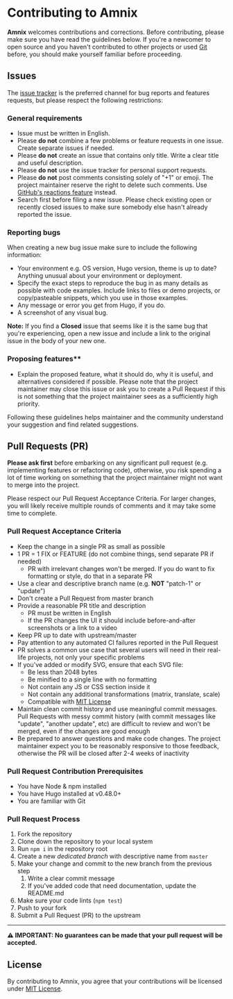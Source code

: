 # Contributing to Amnix

**Amnix** welcomes contributions and corrections. Before contributing, please make sure you have read the guidelines
below. If you're a newcomer to open source and you haven't contributed to other projects or used
[Git](https://git-scm.com/) before, you should make yourself familiar before proceeding.

## Issues

The [issue tracker](https://github.com/vimux/amnix/issues) is the preferred channel for bug reports and features
requests, but please respect the following restrictions:

### General requirements

* Issue must be written in English.
* Please **do not** combine a few problems or feature requests in one issue. Create separate issues if needed.
* Please **do not** create an issue that contains only title. Write a clear title and useful description.
* Please **do not** use the issue tracker for personal support requests.
* Please **do not** post comments consisting solely of "+1" or emoji. The project maintainer reserve the right to delete
such comments. Use
[GitHub's reactions feature](https://github.com/blog/2119-add-reactions-to-pull-requests-issues-and-comments) instead.
* Search first before filing a new issue. Please check existing open or recently closed issues to make sure somebody
else hasn't already reported the issue.

### Reporting bugs

When creating a new bug issue make sure to include the following information:

* Your environment e.g. OS version, Hugo version, theme is up to date? Anything unusual about your environment or
deployment.
* Specify the exact steps to reproduce the bug in as many details as possible with code examples. Include links to files
or demo projects, or copy/pasteable snippets, which you use in those examples.
* Any message or error you get from Hugo, if you do.
* A screenshot of any visual bug.

**Note:** If you find a **Closed** issue that seems like it is the same bug that you're experiencing, open a new issue
and include a link to the original issue in the body of your new one.

### Proposing features**

* Explain the proposed feature, what it should do, why it is useful, and alternatives considered if possible. Please
note that the project maintainer may close this issue or ask you to create a Pull Request if this is not something that
the project maintainer sees as a sufficiently high priority.

Following these guidelines helps maintainer and the community understand your suggestion and find related suggestions.

## Pull Requests (PR)

**Please ask first** before embarking on any significant pull request (e.g. implementing features or refactoring code),
otherwise, you risk spending a lot of time working on something that the project maintainer might not want to merge into
the project.

Please respect our Pull Request Acceptance Criteria. For larger changes, you will likely receive multiple rounds of
comments and it may take some time to complete.

### Pull Request Acceptance Criteria

* Keep the change in a single PR as small as possible
* 1 PR = 1 FIX or FEATURE (do not combine things, send separate PR if needed)
  * PR with irrelevant changes won't be merged. If you do want to fix formatting or style, do that in a separate PR
* Use a clear and descriptive branch name (e.g. **NOT** "patch-1" or "update")
* Don't create a Pull Request from master branch
* Provide a reasonable PR title and description
  * PR must be written in English
  * If the PR changes the UI it should include before-and-after screenshots or a link to a video
* Keep PR up to date with upstream/master
* Pay attention to any automated CI failures reported in the Pull Request
* PR solves a common use case that several users will need in their real-life projects, not only your specific problems
* If you've added or modify SVG, ensure that each SVG file:
  * Be less than 2048 bytes
  * Be minified to a single line with no formatting
  * Not contain any JS or CSS section inside it
  * Not contain any additional transformations (matrix, translate, scale)
  * Сompatible with [MIT License](LICENSE)
* Maintain clean commit history and use meaningful commit messages. Pull Requests with messy commit history (with
commit messages like "update", "another update", etc) are difficult to review and won't be merged, even if the changes
are good enough
* Be prepared to answer questions and make code changes. The project maintainer expect you to be reasonably responsive
to those feedback, otherwise the PR will be closed after 2-4 weeks of inactivity

### Pull Request Contribution Prerequisites

* You have Node & npm installed
* You have Hugo installed at v0.48.0+
* You are familiar with Git

### Pull Request Process

1. Fork the repository
1. Clone down the repository to your local system
1. Run `npm i` in the repository root
1. Create a new *dedicated branch* with descriptive name from `master`
1. Make your change and commit to the new branch from the previous step
    1. Write a clear commit message
    1. If you've added code that need documentation, update the README.md
1. Make sure your code lints (`npm test`)
1. Push to your fork
1. Submit a Pull Request (PR) to the upstream

---

**⚠️ IMPORTANT: No guarantees can be made that your pull request will be accepted.**

## License

By contributing to Amnix, you agree that your contributions will be licensed under [MIT License](LICENSE).
